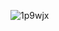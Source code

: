 ![1p9wjx](https://user-images.githubusercontent.com/41559036/196597113-2b83ac8c-dd73-410b-9707-5f6cf9c25d30.jpeg)

